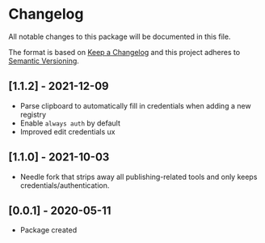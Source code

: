 # Changelog
All notable changes to this package will be documented in this file.

The format is based on [Keep a Changelog](http://keepachangelog.com/en/1.0.0/)
and this project adheres to [Semantic Versioning](http://semver.org/spec/v2.0.0.html).

## [1.1.2] - 2021-12-09
- Parse clipboard to automatically fill in credentials when adding a new registry
- Enable ``always auth`` by default
- Improved edit credentials ux

## [1.1.0] - 2021-10-03
- Needle fork that strips away all publishing-related tools and only keeps credentials/authentication.

## [0.0.1] - 2020-05-11
- Package created